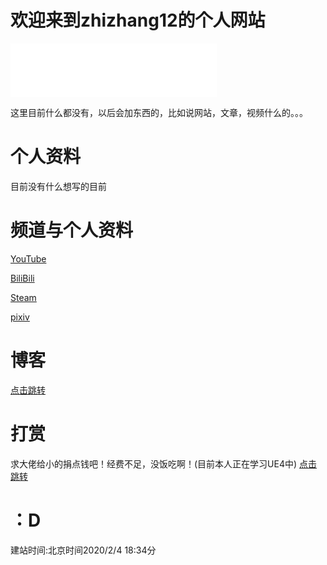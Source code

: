 # 欢迎来到zhizhang12的个人网站
<iframe frameborder="no" border="0" marginwidth="0" marginheight="0" width=330 height=86 src="//music.163.com/outchain/player?type=2&id=535032&auto=1&height=66"></iframe>

这里目前什么都没有，以后会加东西的，比如说网站，文章，视频什么的。。。




# 个人资料


目前没有什么想写的目前




# 频道与个人资料

<a href="https://www.youtube.com/channel/UCMCv-l-DMt4YXd_FSdKCq8Q?view_as=subscriber">YouTube</a>

<a href="https://space.bilibili.com/352734569">BiliBili</a>

<a href="https://steamcommunity.com/id/QAQYA/">Steam</a>

<a href="https://www.pixiv.net/users/42750962">pixiv</a>




# 博客

<a href="https://zhizhang12.github.io/Blog.html">点击跳转</a>





# 打赏
求大佬给小的捐点钱吧！经费不足，没饭吃啊！(目前本人正在学习UE4中)
<a href="https://zhizhang12.github.io/chifan.jpg">点击跳转</a>



# ：D
建站时间:北京时间2020/2/4 18:34分
